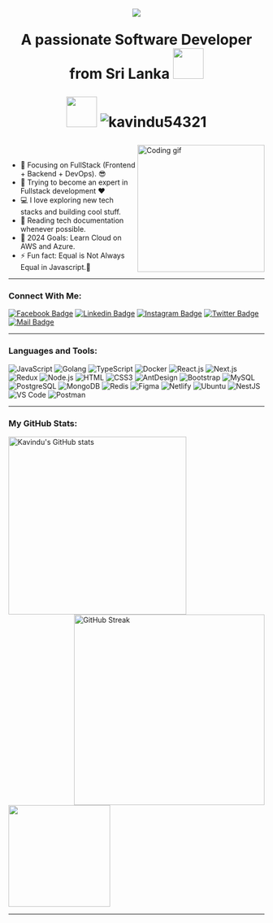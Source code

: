 <h1 align="center">
  <a href="https://git.io/typing-svg">
    <img src="https://readme-typing-svg.herokuapp.com/?lines=Hello,+There!+👋;I+am+KAVINDU+DANANJAYA..;Nice+to+meet+you!&center=true&size=30">
  </a>
  <p align="center">A passionate Software Developer from Sri Lanka <img src="https://github.com/rudrabarad/rudrabarad/blob/master/Assets/Developer.gif" width="60px"></p>
  <p align="center"> 
    <img src="https://github.com/rudrabarad/rudrabarad/blob/master/Assets/Designer.gif" width="60px">
  <img src="https://komarev.com/ghpvc/?username=kavindu54321&label=Profile%20views&color=brightgreen&style=flat" alt="kavindu54321" /> 
  
</p>
</h1>


  <img align="right" width="250" src="https://camo.githubusercontent.com/2366b34bb903c09617990fb5fff4622f3e941349e846ddb7e73df872a9d21233/68747470733a2f2f63646e2e6472696262626c652e636f6d2f75736572732f3733303730332f73637265656e73686f74732f363538313234332f6176656e746f2e676966" alt="Coding gif" /><br />
- 🔭 Focusing on FullStack (Frontend + Backend + DevOps). 😎<br />
- 🌱 Trying to become an expert in Fullstack development ❤<br />
- 💻 I love exploring new tech stacks and building cool stuff.<br />
- 📰 Reading tech documentation whenever possible.<br />
- 🥅 2024 Goals: Learn Cloud on AWS and Azure.<br />
- ⚡ Fun fact: Equal is Not Always Equal in Javascript.🤣<br />

---

### Connect With Me:

[![Facebook Badge](https://img.shields.io/badge/Facebook-1877F2?style=for-the-badge&logo=facebook&logoColor=white)](https://facebook.com/abusaid.riyaz)
[![Linkedin Badge](https://img.shields.io/badge/LinkedIn-0077B5?style=for-the-badge&logo=linkedin&logoColor=white)](https://www.linkedin.com/in/abu-said-bd/) [![Instagram Badge](https://img.shields.io/badge/Instagram-E4405F?style=for-the-badge&logo=instagram&logoColor=white)](https://instagram.com/abu_said_bd)
[![Twitter Badge](https://img.shields.io/badge/Twitter-1DA1F2?style=for-the-badge&logo=twitter&logoColor=white)](https://twitter.com/said7388)
[![Mail Badge](https://img.shields.io/badge/Gmail-D14836?style=for-the-badge&logo=gmail&logoColor=white)](mailto:abusaid7388@gmail.com)

---

### Languages and Tools:

![JavaScript](https://img.shields.io/badge/JavaScript-F7DF1E?style=flat-square&logo=javascript&logoColor=black)
![Golang](https://img.shields.io/badge/Golang-F7F7F7?style=flat-square&logo=go&logoColor=00A7D0)
![TypeScript](https://img.shields.io/badge/TypeScript-007ACC?style=flat-square&logo=typescript&logoColor=white)
![Docker](https://img.shields.io/badge/Docker-0CC1F3?style=flat-square&logo=docker&logoColor=white)
![React.js](https://img.shields.io/badge/React.js-0081CB?style=flat-square&logo=react&logoColor=61DAFB)
![Next.js](https://img.shields.io/badge/Next.js-f7f7f7?style=flastic&logo=Next.js&logoColor=000000)
![Redux](https://img.shields.io/badge/Redux-black?style=flastic&logo=Redux&logoColor=764ABC)
![Node.js](https://img.shields.io/badge/Node.js-43853D?style=flat-square&logo=node.js&logoColor=white)
![HTML](https://img.shields.io/badge/HTML5-E34F26?style=flat-square&logo=html5&logoColor=white)
![CSS3](https://img.shields.io/badge/CSS3-1572B6?style=flat-square&logo=css3&logoColor=white)
![AntDesign](https://img.shields.io/badge/AntDesign-f7f7f7?style=flastic&logo=AntDesign&logoColor=0170FE)
![Bootstrap](https://img.shields.io/badge/Bootstrap-563D7C?style=flat-square&logo=bootstrap&logoColor=white)
![MySQL](https://img.shields.io/badge/MySQL-005C84?style=flat-square&logo=mysql&logoColor=white)
![PostgreSQL](https://img.shields.io/badge/PostgreSQL-31658D?style=flastic&logo=PostgreSQL&logoColor=white)
![MongoDB](https://img.shields.io/badge/MongoDB-F7F7F7?style=flat-square&logo=mongodb&logoColor=49A248)
![Redis](https://img.shields.io/badge/redis-%23DD0031.svg?&style=flat-square&logo=redis&logoColor=white)
![Figma](https://img.shields.io/badge/Figma-f7f7f7?style=flastic&logo=Figma&logoColor=F24E1E)
![Netlify](https://img.shields.io/badge/Netlify-00C7B7?style=flat-square&logo=netlify&logoColor=white)
![Ubuntu](https://img.shields.io/badge/Ubuntu-E05924?style=flat-square&logo=ubuntu&logoColor=black)
![NestJS](https://img.shields.io/badge/Nestjs-000000?style=flat-square&logo=nestjs&logoColor=D9224D)
![VS Code](https://img.shields.io/badge/VisualStudio-2C2B30?style=flastic&logo=VisualStudioCode&logoColor=007ACC)
![Postman](https://img.shields.io/badge/Postman-f7f7f7?style=flastic&logo=Postman&logoColor=FF6C37)

---

### My GitHub Stats:
<p>
  <img align="left"width="350" src="https://github-readme-stats.vercel.app/api?username=kavindu54321&show_icons=true&include_all_commits=true&theme=algolia&hide_border=true" alt="Kavindu's GitHub stats" />
   <img align="right"width="375" src="https://github-readme-streak-stats.herokuapp.com/?user=kavindu54321&theme=algolia" alt="GitHub Streak" />
 
</p>
<p>
  <img align="center" width=200" 
    src="https://github-readme-stats.vercel.app/api/top-langs/?username=kavindu54321&layout=compact&theme=algolia&hide_border=true&&langs_count=10" /> 
</p>
 
---


